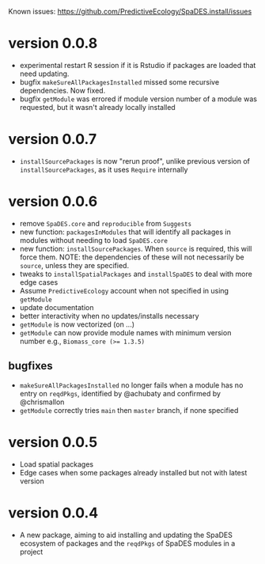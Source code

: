Known issues: https://github.com/PredictiveEcology/SpaDES.install/issues

version 0.0.8
=============
* experimental restart R session if it is Rstudio if packages are loaded that need updating.
* bugfix `makeSureAllPackagesInstalled` missed some recursive dependencies. Now fixed.
* bugfix `getModule` was errored if module version number of a module was requested, but it wasn't already locally installed

version 0.0.7
=============

* `installSourcePackages` is now "rerun proof", unlike previous version of `installSourcePackages`, as it uses `Require` internally

version 0.0.6
=============

* remove `SpaDES.core` and `reproducible` from `Suggests`
* new function: `packagesInModules` that will identify all packages in modules without needing to load `SpaDES.core`
* new function: `installSourcePackages`. When `source` is required, this will force them. NOTE: the dependencies of these will not necessarily be `source`, unless they are specified.
* tweaks to `installSpatialPackages` and `installSpaDES` to deal with more edge cases
* Assume `PredictiveEcology` account when not specified in using `getModule`
* update documentation
* better interactivity when no updates/installs necessary
* `getModule` is now vectorized (on ...)
* `getModule` can now provide module names with minimum version number e.g., `Biomass_core (>= 1.3.5)`

## bugfixes

* `makeSureAllPackagesInstalled` no longer fails when a module has no entry on `reqdPkgs`, identified by @achubaty and confirmed by @chrismallon 
* `getModule` correctly tries `main` then `master` branch, if none specified


version 0.0.5
=============

* Load spatial packages
* Edge cases when some packages already installed but not with latest version


version 0.0.4
=============

* A new package, aiming to aid installing and updating the SpaDES ecosystem of packages and the `reqdPkgs` of SpaDES modules in a project


